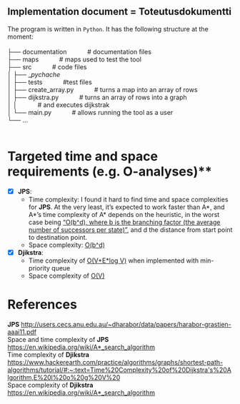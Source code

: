 ## Implementation document = Toteutusdokumentti<br />

The program is written in `Python`. It has the following structure at the moment:<br />
<br /> 
├── documentation           &emsp;&emsp;&emsp;# documentation files <br />
├── maps                    &emsp;&emsp;&emsp;# maps used to test the tool <br />
├── src                     &emsp;&emsp;&emsp;# code files <br />
│   ├── __pychache_     
│   ├── tests               &emsp;&emsp;&emsp;#test files <br />
│   ├── create_array.py     &emsp;&emsp;&emsp;# turns a map into an array of rows <br />
│   ├── dijkstra.py         &emsp;&emsp;&emsp;# turns an array of rows into a graph<br /> 
│   │                       &emsp;&emsp;&emsp;# and executes dijkstrak<br /> 
│   └── main.py             &emsp;&emsp;&emsp;# allows running the tool as a user<br /> 
└── ...<br /> 
<br /> 


# Targeted time and space requirements (e.g. O-analyses)**
   - [x] **JPS**:<br />
     - Time complexity: I found it hard to find time and space complexities for **JPS**. At the very least, it’s expected to work faster than A*, and A*’s time complexity of A* depends on the heuristic, in the worst case being [“O(b^d), where b is the branching factor (the average number of successors per state)”](https://en.wikipedia.org/wiki/A*_search_algorithm), and d the distance from start point to destination point. <br />
     - Space complexity: [O(b^d)](https://en.wikipedia.org/wiki/A*_search_algorithm)
   - [x] **Djikstra**:<br />
     - Time complexity of [O(V+E*log V)](https://www.hackerearth.com/practice/algorithms/graphs/shortest-path-algorithms/tutorial/#:~:text=Time%20Complexity%20of%20Dijkstra's%20Algorithm,E%20l%20o%20g%20V%20) when implemented with min-priority queue
     - Space complexity of [O(V)](https://www.geeksforgeeks.org/time-and-space-complexity-of-dijkstras-algorithm/)

# References
**JPS** http://users.cecs.anu.edu.au/~dharabor/data/papers/harabor-grastien-aaai11.pdf <br />
Space and time complexity of **JPS** https://en.wikipedia.org/wiki/A*_search_algorithm <br />
Time complexity of **Djikstra** https://www.hackerearth.com/practice/algorithms/graphs/shortest-path-algorithms/tutorial/#:~:text=Time%20Complexity%20of%20Dijkstra's%20Algorithm,E%20l%20o%20g%20V%20 <br />
Space complexity of **Djikstra** https://en.wikipedia.org/wiki/A*_search_algorithm <br />

